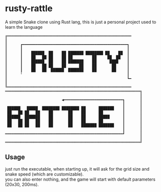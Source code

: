 # rusty-rattle
A simple Snake clone using Rust lang, this is just a personal project used to learn the language

```
╔═════════════════════════════════════════════════════════
║                                                         
║      ┏━━━━━━━━━━━━━━━━━━━━━━━━━━━━━━━━━━━━━━━━━━━━━━━━┓ 
║      ┃                                                ┃ 
║      ┃    ██████  ██    ██ ███████ ████████ ██    ██  ┃ 
║      ┃    ██   ██ ██    ██ ██         ██     ██  ██   ┃ 
║      ┃    ██████  ██    ██ ███████    ██      ████    ┃ 
║      ┃    ██   ██ ██    ██      ██    ██       ██     ┃ 
║      ┃    ██   ██  ██████  ███████    ██       ██     ┃ 
║      ╵                                                ┃ 
║                                                       ┗━
║                                                         
╚═════════════════════════════════════════════════════════
══════════════════════════════════════════════════════════════╗
                                                              ║
                          ◀━━━━━━━━━━━━━━━━━━━━━━━━━━━┓       ║
                                                      ┃       ║
 ██████   █████  ████████ ████████ ██      ███████    ┃       ║
 ██   ██ ██   ██    ██       ██    ██      ██         ┃       ║
 ██████  ███████    ██       ██    ██      █████      ┃       ║
 ██   ██ ██   ██    ██       ██    ██      ██         ┃       ║
 ██   ██ ██   ██    ██       ██    ███████ ███████    ┃       ║
                                                      ┃       ║
━━━━━━━━━━━━━━━━━━━━━━━━━━━━━━━━━━━━━━━━━━━━━━━━━━━━━━┛       ║
                                                              ║
══════════════════════════════════════════════════════════════╝
```

## Usage

just run the executable, when starting up, it will ask for the grid size and snake speed (which are customizable).\
you can also enter nothing, and the game will start with default parameters (20x30, 200ms).
